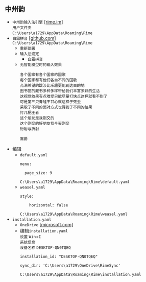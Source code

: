 ## 中州韵
* `中州韵输入法引擎` [[rime.im]](https://rime.im/)  
`用户文件夹`  
`C:\Users\a1729\AppData\Roaming\Rime`
* `白霜拼音` [[github.com]](https://github.com/gaboolic/rime-frost)  
`C:\Users\a1729\AppData\Roaming\Rime`
  * `重新部署`
  * `输入法设定`
    * `白霜拼音`
  * `无智能模型时的输入效果`
    ```
    各个国家有各个国家的国歌
    每个国家都有他们各自不同的国歌
    充满希望的跋涉比乐趣更能到达目的地
    图书馆的藏书多种多样带给我们丰富多彩的生活
    这视觉效果有点难受只能尽量打快点这样就看不到了
    可是第三只青蛙不甘心就这样子死去
    采取了不同的面对方式也得到了不同的结果
    打几把王者
    这个朋友是我刚交的
    这个刚交的好朋友我今天刚交
    衍射与折射
    ```
    ```
    鬻爵
    ```
* 编辑
  * `default.yaml`
    ```
    menu:

      page_size: 9
    ```
    `C:\Users\a1729\AppData\Roaming\Rime\default.yaml`
  * `weasel.yaml`
    ```
    style:

        horizontal: false
    ```
    `C:\Users\a1729\AppData\Roaming\Rime\weasel.yaml`
* `installation.yaml`
  * `OneDrive` [[microsoft.com]](https://www.microsoft.com/zh-cn/microsoft-365/onedrive/download)
  * 编辑`installation.yaml`  
`设置` `Win`+`I`  
`系统信息`  
`设备名称` `DESKTOP-QN0TQEQ`
    ```
    installation_id: "DESKTOP-QN0TQEQ"

    sync_dir: 'C:\Users\a1729\OneDrive\RimeSync'
    ```
    `C:\Users\a1729\AppData\Roaming\Rime\installation.yaml`
